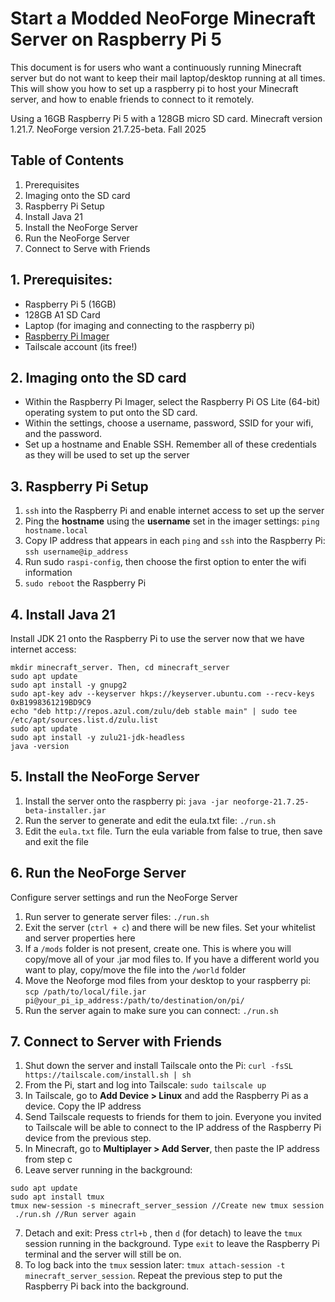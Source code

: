 # Start a Modded NeoForge Minecraft Server on Raspberry Pi 5
This document is for users who want a continuously running Minecraft server but do not want to keep their mail laptop/desktop running at all times. This will show you how to set up a raspberry pi to host your Minecraft server, and how to enable friends to connect to it remotely. 

Using a 16GB Raspberry Pi 5 with a 128GB micro SD card.
Minecraft version 1.21.7.
NeoForge version 21.7.25-beta.
Fall 2025

## Table of Contents
1. Prerequisites
2. Imaging onto the SD card
3. Raspberry Pi Setup
4. Install Java 21
5. Install the NeoForge Server
6. Run the NeoForge Server
7. Connect to Serve with Friends

## 1. Prerequisites:
- Raspberry Pi 5 (16GB)
- 128GB A1 SD Card
- Laptop (for imaging and connecting to the raspberry pi)
- [Raspberry Pi Imager](https://www.raspberrypi.com/software/)
- Tailscale account (its free!)

## 2. Imaging onto the SD card
- Within the Raspberry Pi Imager, select the Raspberry Pi OS Lite (64-bit) operating system to put onto the SD card.
- Within the settings, choose a username, password, SSID for your wifi, and the password.
- Set up a hostname and Enable SSH. Remember all of these credentials as they will be used to set up the server

## 3. Raspberry Pi Setup
1. `ssh` into the Raspberry Pi and enable internet access to set up the server
2. Ping the **hostname** using the **username** set in the imager settings: `ping hostname.local`
3. Copy IP address that appears in each `ping` and `ssh` into the Raspberry Pi: `ssh username@ip_address`
4. Run sudo `raspi-config`, then choose the first option to enter the wifi information
5. `sudo reboot` the Raspberry Pi

## 4. Install Java 21
Install JDK 21 onto the Raspberry Pi to use the server now that we have internet access:
```
mkdir minecraft_server. Then, cd minecraft_server
sudo apt update
sudo apt install -y gnupg2
sudo apt-key adv --keyserver hkps://keyserver.ubuntu.com --recv-keys 0xB1998361219BD9C9
echo "deb http://repos.azul.com/zulu/deb stable main" | sudo tee /etc/apt/sources.list.d/zulu.list
sudo apt update
sudo apt install -y zulu21-jdk-headless
java -version
```
## 5. Install the NeoForge Server
1. Install the server onto the raspberry pi: `java -jar neoforge-21.7.25-beta-installer.jar`
2. Run the server to generate and edit the eula.txt file: `./run.sh`
3. Edit the `eula.txt` file. Turn the eula variable from false to true, then save and exit the file

## 6. Run the NeoForge Server
Configure server settings and run the NeoForge Server
1. Run server to generate server files: `./run.sh`
2. Exit the server (`ctrl + c`) and there will be new files. Set your whitelist and server properties here
3. If a `/mods` folder is not present, create one. This is where you will copy/move all of your .jar mod files to. If you have a different world you want to play, copy/move the file into the `/world` folder
4. Move the Neoforge mod files from your desktop to your raspberry pi: `scp /path/to/local/file.jar pi@your_pi_ip_address:/path/to/destination/on/pi/`
5. Run the server again to make sure you can connect: `./run.sh`

## 7. Connect to Server with Friends
1. Shut down the server and install Tailscale onto the Pi: `curl -fsSL https://tailscale.com/install.sh | sh`
2. From the Pi, start and log into Tailscale: `sudo tailscale up`
3. In Tailscale, go to **Add Device > Linux** and add the Raspberry Pi as a device. Copy the IP address
4. Send Tailscale requests to friends for them to join. Everyone you invited to Tailscale will be able to connect to the IP address of the Raspberry Pi device from the previous step.
5. In Minecraft, go to **Multiplayer > Add Server**, then paste the IP address from step c
6. Leave server running in the background:
```
sudo apt update
sudo apt install tmux
tmux new-session -s minecraft_server_session //Create new tmux session
 ./run.sh //Run server again
```
7. Detach and exit: Press `ctrl+b` , then `d` (for detach) to leave the `tmux` session running in the background. Type `exit` to leave the Raspberry Pi terminal and the server will still be on. 
8. To log back into the `tmux` session later: `tmux attach-session -t minecraft_server_session`. Repeat the previous step to put the Raspberry Pi back into the background.
